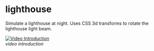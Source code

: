 # lighthouse
Simulate a lighthouse at night. Uses CSS 3d transforms to rotate the lighthouse light beam.  


[![Video Introduction](lighthouse/sceenshot.png)](http://screencast.com/t/n9aNKA03KliM)  
*video introduction*


